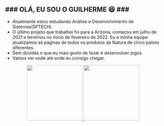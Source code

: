<h2>### OLÁ, EU SOU O GUILHERME 😆 ###</h2>


- Atualmente estou estudando Análise e Desenvolvimento de Sistemas(SPTECH).
- O último projeto que trabalhei foi para a Arizona, começou em julho de 2021 e terminou no início de fevereiro de 2022. Eu e minha equipe atualizamos as páginas de todos os produtos da Natura de cinco países diferentes.
- Sem dúvidas o que eu mais gosto de fazer é desenvolver jogos.
- Vamos ver onde até onde eu consigo chegar.


<div align="center">
  <a href="https://github.com/rafaballerini">
  <img height="180em" src="https://github-readme-stats.vercel.app/api?username=guilhermehomma&show_icons=true&theme=tokyonight&include_all_commits=true&count_private=true"/>
  <img height="180em" src="https://github-readme-stats.vercel.app/api/top-langs/?username=guilhermehomma&layout=compact&langs_count=7&theme=tokyonight"/>
</div>
